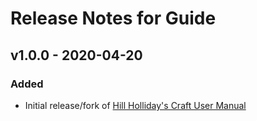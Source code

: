 # Release Notes for Guide

## v1.0.0 - 2020-04-20
### Added

- Initial release/fork of [Hill Holliday's Craft User Manual](https://github.com/hillholliday/Craft-User-Manual)
